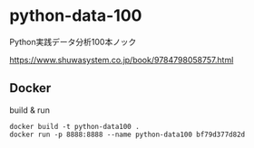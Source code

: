 # python-data-100
Python実践データ分析100本ノック

https://www.shuwasystem.co.jp/book/9784798058757.html

## Docker
build & run
```
docker build -t python-data100 .
docker run -p 8888:8888 --name python-data100 bf79d377d82d
```

